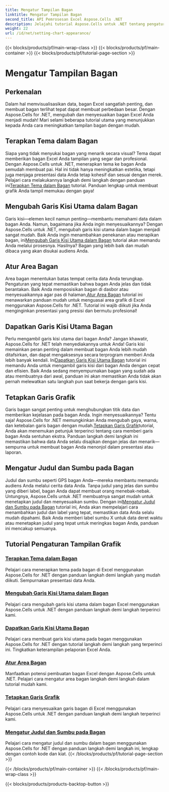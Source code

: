 ```yaml
---
title: Mengatur Tampilan Bagan
linktitle: Mengatur Tampilan Bagan
second_title: API Pemrosesan Excel Aspose.Cells .NET
description: Jelajahi tutorial Aspose.Cells untuk .NET tentang pengaturan tampilan bagan. Pelajari cara menerapkan tema, mengubah garis kisi, mengatur area bagan, judul, sumbu, dan banyak lagi dengan panduan mudah.
weight: 22
url: /id/net/setting-chart-appearance/
---
```


{{< blocks/products/pf/main-wrap-class >}}
{{< blocks/products/pf/main-container >}}
{{< blocks/products/pf/tutorial-page-section >}}

# Mengatur Tampilan Bagan

## Perkenalan

Dalam hal memvisualisasikan data, bagan Excel sangatlah penting, dan membuat bagan terlihat tepat dapat membuat perbedaan besar. Dengan Aspose.Cells for .NET, mengubah dan menyesuaikan bagan Excel Anda menjadi mudah! Mari selami beberapa tutorial utama yang menunjukkan kepada Anda cara meningkatkan tampilan bagan dengan mudah.

## Terapkan Tema dalam Bagan
 Siapa yang tidak menyukai bagan yang menarik secara visual? Tema dapat memberikan bagan Excel Anda tampilan yang segar dan profesional. Dengan Aspose.Cells untuk .NET, menerapkan tema ke bagan Anda semudah membuat pai. Hal ini tidak hanya meningkatkan estetika, tetapi juga menjaga presentasi data Anda tetap kohesif dan sesuai dengan merek. Pelajari cara melakukannya langkah demi langkah dengan panduan ini[Terapkan Tema dalam Bagan](./apply-themes-in-chart/) tutorial. Panduan lengkap untuk membuat grafik Anda tampil memukau dengan gaya!

## Mengubah Garis Kisi Utama dalam Bagan
Garis kisi—elemen kecil namun penting—membantu memahami data dalam bagan Anda. Namun, bagaimana jika Anda ingin menyesuaikannya? Dengan Aspose.Cells untuk .NET, mengubah garis kisi utama dalam bagan menjadi sangat mudah. Baik Anda ingin menambahkan penekanan atau merapikan bagan, ini[Mengubah Garis Kisi Utama dalam Bagan](./change-major-gridlines-in-chart/) tutorial akan memandu Anda melalui prosesnya. Hasilnya? Bagan yang lebih baik dan mudah dibaca yang akan disukai audiens Anda.

## Atur Area Bagan
 Area bagan menentukan batas tempat cerita data Anda terungkap. Pengaturan yang tepat memastikan bahwa bagan Anda jelas dan tidak berantakan. Baik Anda memposisikan bagan di dasbor atau menyesuaikannya agar pas di halaman,[Atur Area Bagan](./set-chart-area/) tutorial ini menawarkan panduan mudah untuk menguasai area grafik di Excel menggunakan Aspose.Cells for .NET. Tutorial ini wajib diikuti jika Anda menginginkan presentasi yang presisi dan bermutu profesional!

## Dapatkan Garis Kisi Utama Bagan
Perlu mengambil garis kisi utama dari bagan Anda? Jangan khawatir, Aspose.Cells for .NET telah menyediakannya untuk Anda! Garis kisi memainkan peran penting dalam membuat bagan Anda lebih mudah ditafsirkan, dan dapat mengaksesnya secara terprogram memberi Anda lebih banyak kendali. Ini[Dapatkan Garis Kisi Utama Bagan](./get-major-gridlines-of-chart/) tutorial ini memandu Anda untuk mengambil garis kisi dari bagan Anda dengan cepat dan efisien. Baik Anda sedang menyempurnakan bagan yang sudah ada atau membuatnya dari awal, panduan ini akan memastikan Anda tidak akan pernah melewatkan satu langkah pun saat bekerja dengan garis kisi.

## Tetapkan Garis Grafik
 Garis bagan sangat penting untuk menghubungkan titik data dan memberikan kejelasan pada bagan Anda. Ingin menyesuaikannya? Tentu saja! Aspose.Cells for .NET memungkinkan Anda mengubah gaya, warna, dan ketebalan garis bagan dengan mudah.[Tetapkan Garis Grafik](./set-chart-lines/)tutorial, Anda akan menemukan petunjuk terperinci tentang cara memberi garis bagan Anda sentuhan ekstra. Panduan langkah demi langkah ini memastikan bahwa data Anda selalu disajikan dengan jelas dan menarik—sempurna untuk membuat bagan Anda menonjol dalam presentasi atau laporan.

## Mengatur Judul dan Sumbu pada Bagan
 Judul dan sumbu seperti GPS bagan Anda—mereka membantu memandu audiens Anda melalui cerita data Anda. Tanpa judul yang jelas dan sumbu yang diberi label, bagan Anda dapat membuat orang menebak-nebak. Untungnya, Aspose.Cells untuk .NET membuatnya sangat mudah untuk menetapkan judul dan menyesuaikan sumbu. Dengan ini[Mengatur Judul dan Sumbu pada Bagan](./set-titles-and-axes-in-chart/) tutorial ini, Anda akan mempelajari cara menambahkan judul dan label yang tepat, memastikan data Anda selalu mudah dipahami. Baik Anda memberi label sumbu X untuk data deret waktu atau menetapkan judul yang tepat untuk meringkas bagan Anda, panduan ini mencakup semuanya.

## Tutorial Pengaturan Tampilan Grafik
### [Terapkan Tema dalam Bagan](./apply-themes-in-chart/)
Pelajari cara menerapkan tema pada bagan di Excel menggunakan Aspose.Cells for .NET dengan panduan langkah demi langkah yang mudah diikuti. Sempurnakan presentasi data Anda.
### [Mengubah Garis Kisi Utama dalam Bagan](./change-major-gridlines-in-chart/)
Pelajari cara mengubah garis kisi utama dalam bagan Excel menggunakan Aspose.Cells untuk .NET dengan panduan langkah demi langkah terperinci kami.
### [Dapatkan Garis Kisi Utama Bagan](./get-major-gridlines-of-chart/)
Pelajari cara membuat garis kisi utama pada bagan menggunakan Aspose.Cells for .NET dengan tutorial langkah demi langkah yang terperinci ini. Tingkatkan keterampilan pelaporan Excel Anda.
### [Atur Area Bagan](./set-chart-area/)
Manfaatkan potensi pembuatan bagan Excel dengan Aspose.Cells untuk .NET. Pelajari cara mengatur area bagan langkah demi langkah dalam tutorial mudah kami.
### [Tetapkan Garis Grafik](./set-chart-lines/)
Pelajari cara menyesuaikan garis bagan di Excel menggunakan Aspose.Cells untuk .NET dengan panduan langkah demi langkah terperinci kami.
### [Mengatur Judul dan Sumbu pada Bagan](./set-titles-and-axes-in-chart/)
Pelajari cara mengatur judul dan sumbu dalam bagan menggunakan Aspose.Cells for .NET dengan panduan langkah demi langkah ini, lengkap dengan contoh kode dan kiat.
{{< /blocks/products/pf/tutorial-page-section >}}

{{< /blocks/products/pf/main-container >}}
{{< /blocks/products/pf/main-wrap-class >}}

{{< blocks/products/products-backtop-button >}}
